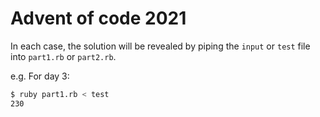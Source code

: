 # Advent of code 2021

In each case, the solution will be revealed by piping the `input` or `test` file into `part1.rb` or `part2.rb`.

e.g. For day 3:

```bash
$ ruby part1.rb < test
230
```
